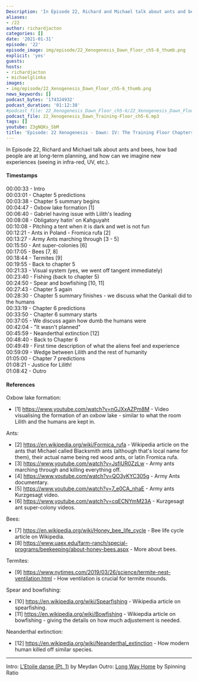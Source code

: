 ```yaml
---
Description: 'In Episode 22, Richard and Michael talk about ants and bees, how bad people are at long-term planning, and how can we imagine new experiences (seeing in infra-red, UV, etc.).'
aliases:
- /22
author: richardjacton
categories: []
date: '2021-01-31'
episode: '22'
episode_image: img/episode/22_Xenogenesis_Dawn_Floor_ch5-6_thumb.png
explicit: 'yes'
guests:
hosts:
- richardjacton
- michaelglinka
images:
- img/episode/22_Xenogenesis_Dawn_Floor_ch5-6_thumb.png
news_keywords: []
podcast_bytes: '174324932'
podcast_duration: '01:12:38'
#podcast_file: 22_Xenogenesis_Dawn_Floor_ch5-6/22_Xenogenesis_Dawn_Floor_ch5-6.mp3
podcast_file: 22_Xenogenesis_Dawn_Training-Floor_ch5-6.mp3
tags: []
youtube: Z3gNQKs_SbM
title: 'Episode: 22 Xenogenesis - Dawn: IV: The Training Floor Chapters 5 & 6'
---
```


In Episode 22, Richard and Michael talk about ants and bees, how bad people are at long-term planning, and how can we imagine new experiences (seeing in infra-red, UV, etc.).

#### Timestamps

00:00:33 - Intro\
00:03:01 - Chapter 5 predictions\
00:03:38 - Chapter 5 summary begins\
00:04:47 - Oxbow lake formation [1]\
00:06:40 - Gabriel having issue with Lilith's leading\
00:08:08 - Obligatory hatin' on Kahguyaht\
00:10:08 - Pitching a tent when it is dark and wet is not fun\
00:12:21 - Ants in Poland - Fromica rufa [2]\
00:13:27 - Army Ants marching through [3 - 5]\
00:15:50 - Ant super-colonies [6]\
00:17:05 - Bees [7, 8]\
00:18:44 - Termites [9]\
00:19:55 - Back to chapter 5\
00:21:33 - Visual system (yes, we went off tangent immediately)\
00:23:40 - Fishing (back to chapter 5)\
00:24:50 - Spear and bowfishing [10, 11]\
00:27:43 - Chapter 5 again\
00:28:30 - Chapter 5 summary finishes - we discuss what the Oankali did to the humans\
00:33:19 - Chapter 6 predictions\
00:33:50 - Chapter 6 summary starts\
00:37:05 - We discuss again how dumb the humans were\
00:42:04 - "It wasn't planned"\
00:45:59 - Neanderthal extinction [12]\
00:48:40 - Back to Chapter 6\
00:49:49 - First time description of what the aliens feel and experience\
00:59:09 - Wedge between Lilith and the rest of humanity\
01:05:00 - Chapter 7 predictions\
01:08:21 - Justice for Lilith!\
01:08:42 - Outro

#### References

Oxbow lake formation:
- [1] https://www.youtube.com/watch?v=nGJXxAZPm8M - Video visualising the formation of an oxbow lake - similar to what the room Lilith and the humans are kept in.

Ants:
- [2] https://en.wikipedia.org/wiki/Formica_rufa - Wikipedia article on the ants that Michael called Blacksmith ants (although that's local name for them), their actual name being red wood ants, or latin Fromica rufa.
- [3] https://www.youtube.com/watch?v=JsfiUR0ZzLw - Army ants marching through and killing everything off.
- [4] https://www.youtube.com/watch?v=QO3yKYC305g - Army Ants documentary.
- [5] https://www.youtube.com/watch?v=7_e0CA_nhaE - Army ants Kurzgesagt video.
- [6] https://www.youtube.com/watch?v=cqECNYmM23A - Kurzgesagt ant super-colony videos.

Bees:
- [7] https://en.wikipedia.org/wiki/Honey_bee_life_cycle - Bee life cycle article on Wikipedia.
- [8] https://www.uaex.edu/farm-ranch/special-programs/beekeeping/about-honey-bees.aspx - More about bees.

Termites:
- [9] https://www.nytimes.com/2019/03/26/science/termite-nest-ventilation.html - How ventilation is crucial for termite mounds.

Spear and bowfishing:
- [10] https://en.wikipedia.org/wiki/Spearfishing - Wikipedia article on spearfishing.
- [11] https://en.wikipedia.org/wiki/Bowfishing - Wikiepdia article on bowfishing - giving the details on how much adjustement is needed.

Neanderthal extinction:
- [12] https://en.wikipedia.org/wiki/Neanderthal_extinction - How modern human killed off similar species.

---
Intro: [L'Etoile danse (Pt. 1)](https://freemusicarchive.org/music/Meydan/Havor/6-_LEtoile_danse_Pt_1_1738) by Meydan
Outro: [Long Way Home](https://freemusicarchive.org/music/Spinning_Ratio/Long_Way_Home/Long_Way_Home) by Spinning Ratio
